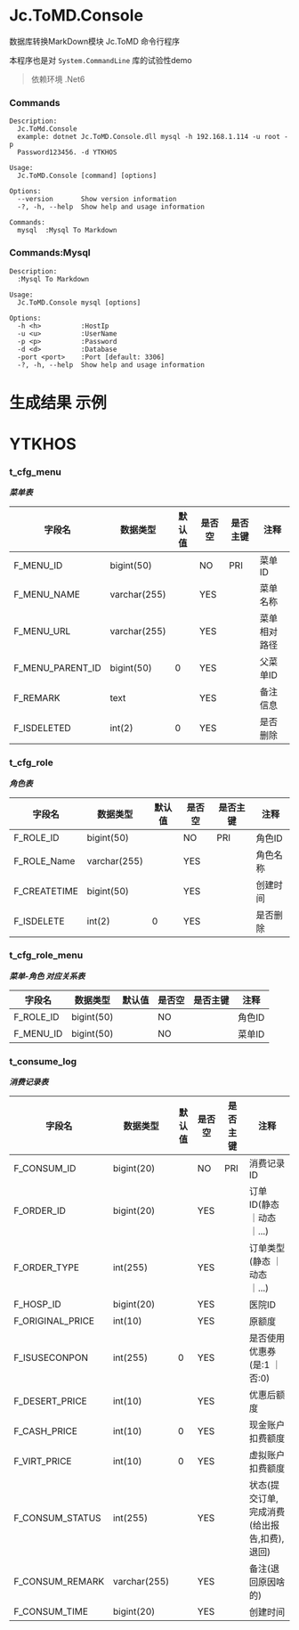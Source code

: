 # Jc.ToMD.Console

数据库转换MarkDown模块 Jc.ToMD 命令行程序

本程序也是对 ```System.CommandLine``` 库的试验性demo

>依赖环境 .Net6

### Commands
```shell
Description:
  Jc.ToMd.Console
  example: dotnet Jc.ToMD.Console.dll mysql -h 192.168.1.114 -u root -p 
  Password123456. -d YTKHOS

Usage:
  Jc.ToMD.Console [command] [options]

Options:
  --version       Show version information
  -?, -h, --help  Show help and usage information

Commands:
  mysql  :Mysql To Markdown

```
### Commands:Mysql

```shell
Description:
  :Mysql To Markdown

Usage:
  Jc.ToMD.Console mysql [options]

Options:
  -h <h>          :HostIp
  -u <u>          :UserName
  -p <p>          :Password
  -d <d>          :Database
  -port <port>    :Port [default: 3306]
  -?, -h, --help  Show help and usage information
```


# 生成结果 示例

# YTKHOS

### t_cfg_menu

***菜单表***

|字段名|数据类型|默认值|是否空|是否主键|注释|
|---|---|---|---|---|---|
|F_MENU_ID|bigint(50)| |NO|PRI|菜单ID|
|F_MENU_NAME|varchar(255)| |YES| |菜单名称|
|F_MENU_URL|varchar(255)| |YES| |菜单相对路径|
|F_MENU_PARENT_ID|bigint(50)|0|YES| |父菜单ID|
|F_REMARK|text| |YES| |备注信息|
|F_ISDELETED|int(2)|0|YES| |是否删除|

### t_cfg_role

***角色表***

|字段名|数据类型|默认值|是否空|是否主键|注释|
|---|---|---|---|---|---|
|F_ROLE_ID|bigint(50)| |NO|PRI|角色ID|
|F_ROLE_Name|varchar(255)| |YES| |角色名称|
|F_CREATETIME|bigint(50)| |YES| |创建时间|
|F_ISDELETE|int(2)|0|YES| |是否删除|

### t_cfg_role_menu

***菜单-角色 对应关系表***

|字段名|数据类型|默认值|是否空|是否主键|注释|
|---|---|---|---|---|---|
|F_ROLE_ID|bigint(50)| |NO| |角色ID|
|F_MENU_ID|bigint(50)| |NO| |菜单ID|

### t_consume_log

***消费记录表***

| 字段名              |数据类型|默认值|是否空|是否主键| 注释                                      |
|------------------|---|---|---|---|-----------------------------------------|
| F_CONSUM_ID      |bigint(20)| |NO|PRI| 消费记录ID                                  |
| F_ORDER_ID       |bigint(20)| |YES| | 订单ID(静态｜动态｜...)                         |
| F_ORDER_TYPE     |int(255)| |YES| | 订单类型(静态                  ｜动态｜...)       |
| F_HOSP_ID        |bigint(20)| |YES| | 医院ID                                    |
| F_ORIGINAL_PRICE |int(10)| |YES| | 原额度                                     |
| F_ISUSECONPON    |int(255)|0|YES| | 是否使用优惠券(是:1                       ｜否:0) |
| F_DESERT_PRICE   |int(10)| |YES| | 优惠后额度                                   |
| F_CASH_PRICE     |int(10)|0|YES| | 现金账户扣费额度                                |
| F_VIRT_PRICE     |int(10)|0|YES| | 虚拟账户扣费额度                                |
| F_CONSUM_STATUS  |int(255)| |YES| | 状态(提交订单,完成消费(给出报告,扣费),退回)               |
| F_CONSUM_REMARK  |varchar(255)| |YES| | 备注(退回原因啥的)                              |
| F_CONSUM_TIME    |bigint(20)| |YES| | 创建时间                                    |
